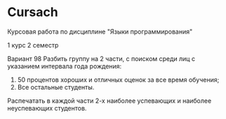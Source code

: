 # Cursach
Курсовая работа по дисциплине "Языки программирования"

1 курс 2 семестр

Вариант 98
Разбить группу на 2 части, с поиском среди лиц с указанием интервала года рождения:
1) 50 процентов хороших и отличных оценок за все время обучения;
2) Все остальные студенты.

Распечатать в каждой части 2-х наиболее успевающих и наиболее неуспевающих студентов.
